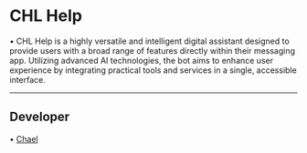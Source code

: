 # CHL Help

• CHL Help is a highly versatile and intelligent digital assistant designed to provide users with a broad range of features directly within their messaging app. Utilizing advanced AI technologies, the bot aims to enhance user experience by integrating practical tools and services in a single, accessible interface.

<hr />

## Developer

• [Chael](https://www.facebook.com/chaelllllll/)


